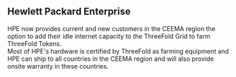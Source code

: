 
## Hewlett Packard Enterprise

HPE now provides current and new customers in the CEEMA region the option to add their idle internet capacity to the ThreeFold Grid to farm ThreeFold Tokens.  
Most of HPE's hardware is certified by ThreeFold as farming equipment and HPE can ship to all countries in the CEEMA region and will also provide onsite warranty in these countries. 
